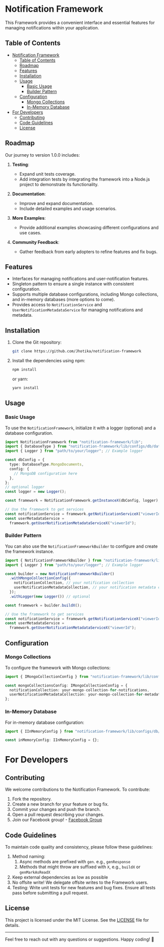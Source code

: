 # Notification Framework

This Framework provides a convenient interface and essential features for managing notifications within your application.

## Table of Contents

- [Notification Framework](#notification-framework)
  - [Table of Contents](#table-of-contents)
  - [Roadmap](#roadmap)
  - [Features](#features)
  - [Installation](#installation)
  - [Usage](#usage)
    - [Basic Usage](#basic-usage)
    - [Builder Pattern](#builder-pattern)
  - [Configuration](#configuration)
    - [Mongo Collections](#mongo-collections)
    - [In-Memory Database](#in-memory-database)
- [For Developers](#for-developers)
  - [Contributing](#contributing)
  - [Code Guidelines](#code-guidelines)
  - [License](#license)

## Roadmap

Our journey to version 1.0.0 includes:

1. **Testing**:

   - Expand unit tests coverage.
   - Add integration tests by integrating the framework into a Node.js project to demonstrate its functionality.

2. **Documentation**:

   - Improve and expand documentation.
   - Include detailed examples and usage scenarios.

3. **More Examples**:

   - Provide additional examples showcasing different configurations and use cases.

4. **Community Feedback**:
   - Gather feedback from early adopters to refine features and fix bugs.

## Features

- Interfaces for managing notifications and user-notification features.
- Singleton pattern to ensure a single instance with consistent configuration.
- Supports multiple database configurations, including Mongo collections, and in-memory databases (more options to come).
- Provides access to `NotificationService` and `UserNotificationMetadataService` for managing notifications and metadata.

## Installation

1. Clone the Git repository:

   ```bash
   git clone https://github.com/Jhotika/notification-framework
   ```

2. Install the dependencies using npm:

   ```bash
   npm install
   ```

   or yarn:

   ```bash
   yarn install
   ```

## Usage

### Basic Usage

To use the `NotificationFramework`, initialize it with a logger (optional) and a database configuration.

```typescript
import NotificationFramework from "notification-framework/lib";
import { DatabaseType } from "notification-framework/lib/configs/db/database.config";
import { Logger } from "path/to/your/logger"; // Example logger

const dbConfig = {
  type: DatabaseType.MongoDocuments,
  config: {
    // MongoDB configuration here
  },
};
// optional logger
const logger = new Logger();

const framework = NotificationFramework.getInstanceX(dbConfig, logger);

// Use the framework to get services
const notificationService = framework.getNotificationServiceX("viewerId");
const userMetadataService =
  framework.getUserNotificationMetadataServiceX("viewerId");
```

### Builder Pattern

You can also use the `NotificationFrameworkBuilder` to configure and create the framework instance.

```typescript
import { NotificationFrameworkBuilder } from "notification-framework/lib";
import { Logger } from "path/to/your/logger"; // Example logger

const builder = new NotificationFrameworkBuilder()
  .withMongoCollectionConfig({
    notificationCollection, // your notification collection
    userNotificationMetadataCollection, // your notification metadata collection
  });
  .withLogger(new Logger()) // optional

const framework = builder.buildX();

// Use the framework to get services
const notificationService = framework.getNotificationServiceX("viewerId");
const userMetadataService =
  framework.getUserNotificationMetadataServiceX("viewerId");
```

## Configuration

### Mongo Collections

To configure the framework with Mongo collections:

```typescript
import { IMongoCollectionConfig } from "notification-framework/lib/configs/db/mongoCollection.config";

const mongoCollectionsConfig: IMongoCollectionConfig = {
  notificationCollection: your-mongo-collection-for-notifications,
  userNotificationMetadataCollection: your-mongo-collection-for-metadata,
};
```

### In-Memory Database

For in-memory database configuration:

```typescript
import { IInMemoryConfig } from "notification-framework/lib/configs/db/inMemory.config";

const inMemoryConfig: IInMemoryConfig = {};
```

# For Developers

## Contributing

We welcome contributions to the Notification Framework. To contribute:

1. Fork the repository.
2. Create a new branch for your feature or bug fix.
3. Commit your changes and push the branch.
4. Open a pull request describing your changes.
5. Join our Facebook group! - [Facebook Group](https://www.facebook.com/groups/1569662676946579)

## Code Guidelines

To maintain code quality and consistency, please follow these guidelines:

1. Method naming:
   1. Async methods are prefixed with `gen`. e.g., `genResponse`
   2. Methods that might throw are suffixed with `X`, e.g., `buildX` or `genMarkAsReadX`
2. Keep external dependencies as low as possible
3. No offsite write! We delegate offsite writes to the Framework users.
4. Testing: Write unit tests for new features and bug fixes. Ensure all tests pass before submitting a pull request.

## License

This project is licensed under the MIT License. See the [LICENSE](LICENSE) file for details.

---

Feel free to reach out with any questions or suggestions. Happy coding! 🚀
